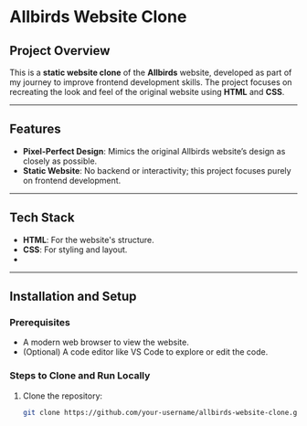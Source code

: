 # Allbirds Website Clone  

## Project Overview  
This is a **static website clone** of the **Allbirds** website, developed as part of my journey to improve frontend development skills. The project focuses on recreating the look and feel of the original website using **HTML** and **CSS**.  

---

## Features  
- **Pixel-Perfect Design**: Mimics the original Allbirds website’s design as closely as possible.  
- **Static Website**: No backend or interactivity; this project focuses purely on frontend development.  

---

## Tech Stack  
- **HTML**: For the website's structure.  
- **CSS**: For styling and layout.
- 
---

## Installation and Setup  

### Prerequisites  
- A modern web browser to view the website.  
- (Optional) A code editor like VS Code to explore or edit the code.  

### Steps to Clone and Run Locally  
1. Clone the repository:  
   ```bash  
   git clone https://github.com/your-username/allbirds-website-clone.git  
